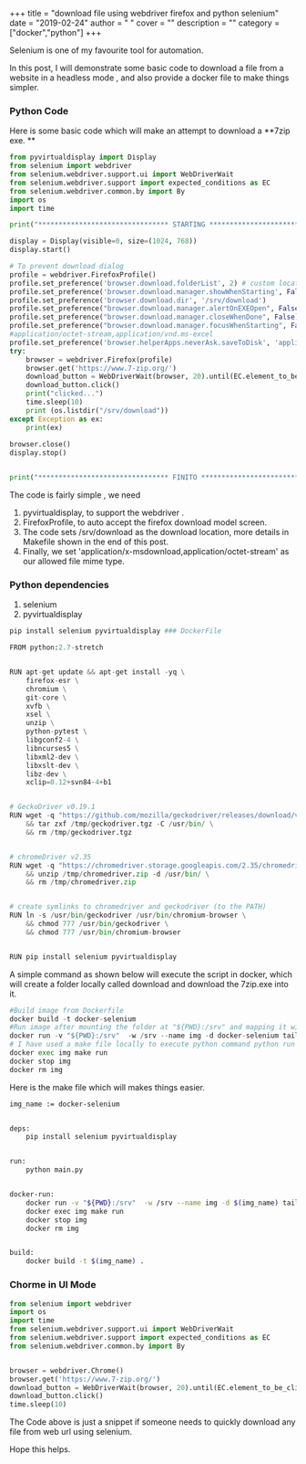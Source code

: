 
+++
title = "download file using webdriver firefox and python selenium"
date = "2019-02-24"
author = " "
cover = ""
description = ""
category = ["docker","python"]
+++

Selenium is one of my favourite tool for automation.

In this post, I will demonstrate some basic code to download a file from a website in a headless mode , and also provide a docker file to make things simpler.

### Python Code

Here is some basic code which will make an attempt to download a **7zip exe. **

```python
from pyvirtualdisplay import Display
from selenium import webdriver
from selenium.webdriver.support.ui import WebDriverWait
from selenium.webdriver.support import expected_conditions as EC
from selenium.webdriver.common.by import By
import os
import time

print("******************************** STARTING ********************************")

display = Display(visible=0, size=(1024, 768))
display.start()

# To prevent download dialog
profile = webdriver.FirefoxProfile()
profile.set_preference('browser.download.folderList', 2) # custom location
profile.set_preference('browser.download.manager.showWhenStarting', False)
profile.set_preference('browser.download.dir', '/srv/download')
profile.set_preference("browser.download.manager.alertOnEXEOpen", False)
profile.set_preference("browser.download.manager.closeWhenDone", False)
profile.set_preference("browser.download.manager.focusWhenStarting", False)
#application/octet-stream,application/vnd.ms-excel 
profile.set_preference('browser.helperApps.neverAsk.saveToDisk', 'application/x-msdownload,application/octet-stream')
try:
    browser = webdriver.Firefox(profile)
    browser.get('https://www.7-zip.org/')
    download_button = WebDriverWait(browser, 20).until(EC.element_to_be_clickable((By.CSS_SELECTOR, 'td.Item a')))
    download_button.click()
    print("clicked...")
    time.sleep(10) 
    print (os.listdir("/srv/download"))
except Exception as ex:
    print(ex)
 
browser.close()
display.stop()


print("******************************** FINITO ********************************")
``` 


The code is fairly simple , we need

1. pyvirtualdisplay, to support the webdriver .
2. FirefoxProfile, to auto accept the firefox download model screen.
3. The code sets /srv/download as the download location, more details in Makefile shown in the end of this post.
4. Finally, we set 'application/x-msdownload,application/octet-stream' as our allowed file mime type.
### Python dependencies

1. selenium
2. pyvirtualdisplay
```bash
pip install selenium pyvirtualdisplay ### DockerFile
```
```python
FROM python:2.7-stretch


RUN apt-get update && apt-get install -yq \
    firefox-esr \
    chromium \
    git-core \
    xvfb \
    xsel \
    unzip \
    python-pytest \
    libgconf2-4 \
    libncurses5 \
    libxml2-dev \
    libxslt-dev \
    libz-dev \
    xclip=0.12+svn84-4+b1


# GeckoDriver v0.19.1
RUN wget -q "https://github.com/mozilla/geckodriver/releases/download/v0.19.1/geckodriver-v0.19.1-linux64.tar.gz" -O /tmp/geckodriver.tgz \
    && tar zxf /tmp/geckodriver.tgz -C /usr/bin/ \
    && rm /tmp/geckodriver.tgz


# chromeDriver v2.35
RUN wget -q "https://chromedriver.storage.googleapis.com/2.35/chromedriver_linux64.zip" -O /tmp/chromedriver.zip \
    && unzip /tmp/chromedriver.zip -d /usr/bin/ \
    && rm /tmp/chromedriver.zip


# create symlinks to chromedriver and geckodriver (to the PATH)
RUN ln -s /usr/bin/geckodriver /usr/bin/chromium-browser \
    && chmod 777 /usr/bin/geckodriver \
    && chmod 777 /usr/bin/chromium-browser


RUN pip install selenium pyvirtualdisplay
``` 

A simple command as shown below will execute the script in docker, which will create a folder locally called download and download the 7zip.exe into it.

```python
#Build image from Dockerfile
docker build -t docker-selenium
#Run image after mounting the folder at "${PWD}:/srv" and mapping it with /srv in docker container.
docker run -v "${PWD}:/srv"  -w /srv --name img -d docker-selenium tail -f /dev/null
# I have used a make file locally to execute python command python run main.py
docker exec img make run
docker stop img
docker rm img

```

Here is the make file which will makes things easier.

```bash
img_name := docker-selenium


deps:
	pip install selenium pyvirtualdisplay


run:
	python main.py


docker-run:
	docker run -v "${PWD}:/srv"  -w /srv --name img -d $(img_name) tail -f /dev/null
	docker exec img make run
	docker stop img
	docker rm img


build:
	docker build -t $(img_name) .
```


### Chorme in UI Mode

```python
from selenium import webdriver
import os
import time
from selenium.webdriver.support.ui import WebDriverWait
from selenium.webdriver.support import expected_conditions as EC
from selenium.webdriver.common.by import By


browser = webdriver.Chrome()
browser.get('https://www.7-zip.org/')
download_button = WebDriverWait(browser, 20).until(EC.element_to_be_clickable((By.CSS_SELECTOR, 'td.Item a')))
download_button.click()
time.sleep(10) 


```


The Code above is just a snippet if someone needs to quickly download any file from web url using selenium.

Hope this helps.



